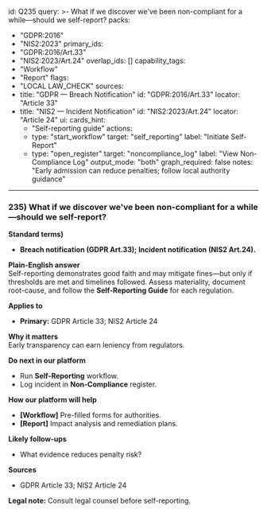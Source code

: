 id: Q235
query: >-
  What if we discover we've been non-compliant for a while—should we self-report?
packs:
  - "GDPR:2016"
  - "NIS2:2023"
primary_ids:
  - "GDPR:2016/Art.33"
  - "NIS2:2023/Art.24"
overlap_ids: []
capability_tags:
  - "Workflow"
  - "Report"
flags:
  - "LOCAL LAW_CHECK"
sources:
  - title: "GDPR — Breach Notification"
    id: "GDPR:2016/Art.33"
    locator: "Article 33"
  - title: "NIS2 — Incident Notification"
    id: "NIS2:2023/Art.24"
    locator: "Article 24"
ui:
  cards_hint:
    - "Self-reporting guide"
  actions:
    - type: "start_workflow"
      target: "self_reporting"
      label: "Initiate Self-Report"
    - type: "open_register"
      target: "noncompliance_log"
      label: "View Non-Compliance Log"
output_mode: "both"
graph_required: false
notes: "Early admission can reduce penalties; follow local authority guidance"
---
### 235) What if we discover we've been non-compliant for a while—should we self-report?

**Standard terms)**  
- **Breach notification (GDPR Art.33); Incident notification (NIS2 Art.24).**

**Plain-English answer**  
Self-reporting demonstrates good faith and may mitigate fines—but only if thresholds are met and timelines followed. Assess materiality, document root-cause, and follow the **Self-Reporting Guide** for each regulation.

**Applies to**  
- **Primary:** GDPR Article 33; NIS2 Article 24

**Why it matters**  
Early transparency can earn leniency from regulators.

**Do next in our platform**  
- Run **Self-Reporting** workflow.  
- Log incident in **Non-Compliance** register.

**How our platform will help**  
- **[Workflow]** Pre-filled forms for authorities.  
- **[Report]** Impact analysis and remediation plans.

**Likely follow-ups**  
- What evidence reduces penalty risk?

**Sources**  
- GDPR Article 33; NIS2 Article 24

**Legal note:** Consult legal counsel before self-reporting.  
